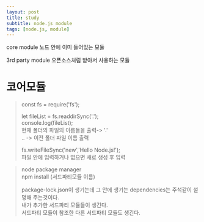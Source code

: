 ```yaml
---
layout: post
title: study  
subtitle: node.js module
tags: [node.js, module]
---
```


core module 
노드 안에 이미 들어있는 모듈

3rd party module
오픈소스처럼 받아서 사용하는 모듈

# 코어모듈

>const fs = require('fs');  
>
>let fileList = fs.readdirSync('.');  
>console.log(fileList);  
>현재 폴더의 파일의 이름들을 출력-> '.'  
>.. -> 이전 폴더 파일 이름 출력 
>
>fs.writeFileSync('new','Hello Node.js!');  
>파일 안에 입력하거나 없으면 새로 생성 후 입력

>node package manager   
>npm install (서드파티모듈 이름)  
>
>package-lock.json이 생기는데 
>그 안에 생기는 dependencies는 주석같이 설명해 주는것이다.  
>내가 추가한 서드파티 모듈들이 생긴다.  
>서드파티 모듈이 참조한 다른 서드파티 모듈도 생긴다.  

